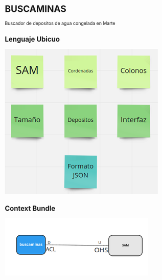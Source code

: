 # BUSCAMINAS

Buscador de depositos de agua congelada en Marte

## Lenguaje Ubicuo

![Imagen Insertada](/img/lubicuo.png?raw=true "Lenguaje Ubicuo")
## Context Bundle
![Imagen Insertada](/img/contextD.png?raw=true "Lenguaje Ubicuo")